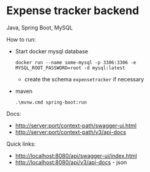# Expense tracker backend

Java, Spring Boot, MySQL

How to run:

- Start docker mysql database

  `docker run --name some-mysql -p 3306:3306 -e MYSQL_ROOT_PASSWORD=root -d mysql:latest`

  - create the schema `expensetracker` if necessary

- maven

  `.\mvnw.cmd spring-boot:run`

Docs:

- [http://server:port/context-path/swagger-ui.html](http://server:port/context-path/swagger-ui.html)
- [http://server:port/context-path/v3/api-docs](http://server:port/context-path/v3/api-docs)

Quick links:

- [http://localhost:8080/api/swagger-ui/index.html](http://localhost:8080/api/swagger-ui/index.html)
- [http://localhost:8080/api/v3/api-docs](http://localhost:8080/api/v3/api-docs) - json
